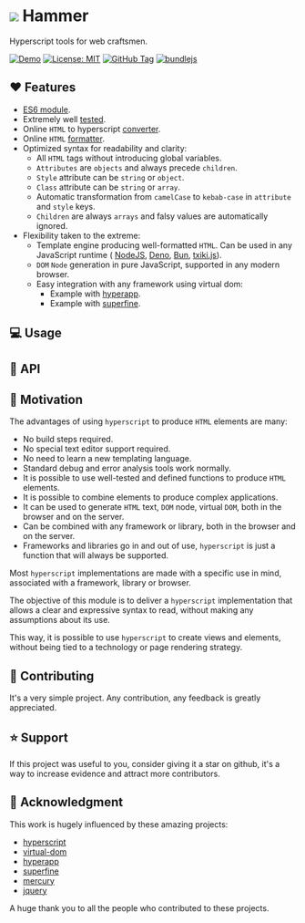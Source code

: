 # ![](favicon.ico) Hammer

Hyperscript tools for web craftsmen.

[![Demo](https://img.shields.io/badge/Demo-blue)](https://marcodpt.github.io/hammer/)
[![License: MIT](https://img.shields.io/badge/License-MIT-yellow.svg)](https://opensource.org/licenses/MIT)
[![GitHub Tag](https://img.shields.io/github/v/tag/marcodpt/hammer)](https://github.com/marcodpt/hammer/tags)
[![bundlejs](https://deno.bundlejs.com/badge?q=https://raw.githubusercontent.com/marcodpt/hammer/main/index.js&treeshake=[*])](https://bundlejs.com/?q=https://raw.githubusercontent.com/marcodpt/hammer/main/index.js&treeshake=[*])

## ❤️ Features
 - [ES6 module](https://github.com/marcodpt/hammer/blob/main/index.js).
 - Extremely well
[tested](https://marcodpt.github.io/hammer/tests/index.html).
 - Online `HTML` to hyperscript
[converter](https://marcodpt.github.io/hammer/examples/convert.html).
 - Online `HTML`
[formatter](https://marcodpt.github.io/hammer/examples/format.html).
 - Optimized syntax for readability and clarity:
   - All `HTML` tags without introducing global variables.
   - `Attributes` are `objects` and always precede `children`.
   - `Style` attribute can be `string` or `object`.
   - `Class` attribute can be `string` or `array`.
   - Automatic transformation from `camelCase` to `kebab-case` in `attribute`
and `style` keys.
   - `Children` are always `arrays` and falsy values are automatically ignored.
 - Flexibility taken to the extreme:
   - Template engine producing well-formatted `HTML`. Can be used in any
JavaScript runtime (
[NodeJS](https://nodejs.org/en),
[Deno](https://deno.com/),
[Bun](https://bun.sh/),
[txiki.js](https://bettercallsaghul.com/txiki.js/api/index.html)).
   - `DOM` `Node` generation in pure JavaScript,
supported in any modern browser.
   - Easy integration with any framework using virtual dom:
     - Example with
[hyperapp](https://marcodpt.github.io/hammer/examples/hyperapp.html).
     - Example with
[superfine](https://marcodpt.github.io/hammer/examples/superfine.html).

## 💻 Usage

## 📖 API

## 📢 Motivation
The advantages of using `hyperscript` to produce `HTML` elements are many:

 - No build steps required.
 - No special text editor support required.
 - No need to learn a new templating language.
 - Standard debug and error analysis tools work normally.
 - It is possible to use well-tested and defined functions to produce `HTML`
elements.
 - It is possible to combine elements to produce complex applications.
 - It can be used to generate `HTML` text, `DOM` node, virtual `DOM`, both in
the browser and on the server.
 - Can be combined with any framework or library, both in the browser and on
the server.
 - Frameworks and libraries go in and out of use, `hyperscript` is just a
function that will always be supported.

Most `hyperscript` implementations are made with a specific use in mind,
associated with a framework, library or browser.

The objective of this module is to deliver a `hyperscript` implementation that
allows a clear and expressive syntax to read, without making any assumptions
about its use.

This way, it is possible to use `hyperscript` to create views and elements,
without being tied to a technology or page rendering strategy.

## 🤝 Contributing
It's a very simple project.
Any contribution, any feedback is greatly appreciated.

## ⭐ Support
If this project was useful to you, consider giving it a star on github, it's a
way to increase evidence and attract more contributors.

## 🙏 Acknowledgment
This work is hugely influenced by these amazing projects:
 - [hyperscript](https://github.com/hyperhype/hyperscript)
 - [virtual-dom](https://github.com/Matt-Esch/virtual-dom)
 - [hyperapp](https://github.com/jorgebucaran/hyperapp)
 - [superfine](https://github.com/jorgebucaran/superfine)
 - [mercury](https://github.com/Raynos/mercury)
 - [jquery](https://github.com/jquery/jquery)

A huge thank you to all the people who contributed to these projects.
